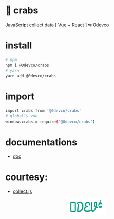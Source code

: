 # 🦀 crabs
JavaScript collect data [ Vue + React ] ⇆ 0devco
# install

```bash
# npm
npm i @0devco/crabs
# yarn
yarn add @0devco/crabs
```

# import

```bash
import crabs from '@0devco/crabs'
# globally vue
window.crabs = require('@0devco/crabs')
```

# documentations

* [doc](https://github.com/0devco/crabs/docs)

# courtesy:

*  [collect.js](https://github.com/0devco/crabs)



<a href="https://0devco.github.io/docs" target="_blank" ><p align="center" ><img src="https://raw.githubusercontent.com/0devco/docs/master/.devco-images/logo-transparent.png"></p></a>
